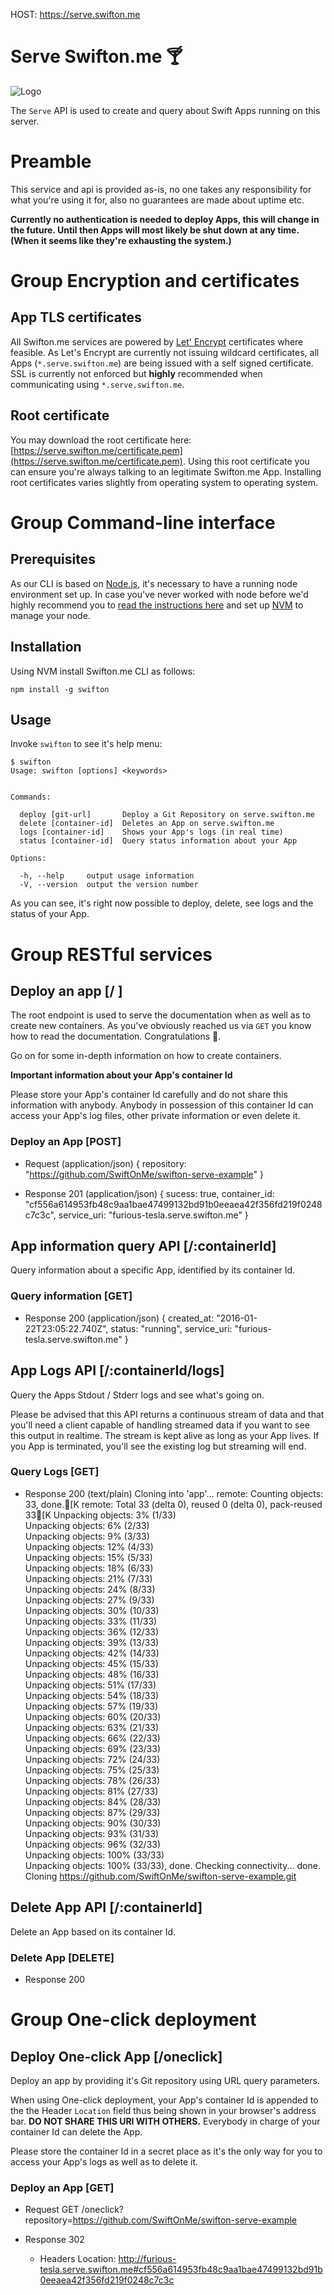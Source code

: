HOST: https://serve.swifton.me

# Serve Swifton.me 🍸

![Logo](/logo.png)

The `Serve` API is used to create and query about Swift Apps running on this server.

# Preamble

This service and api is provided as-is, no one takes any responsibility for what you're using it for, also no guarantees are made about uptime etc.

**Currently no authentication is needed to deploy Apps, this will change in the future. Until then Apps will most likely be shut down at any time. (When it seems like they're exhausting the system.)**

# Group Encryption and certificates

## App TLS certificates

All Swifton.me services are powered by [Let' Encrypt](letsencrypt.org) certificates where feasible. As Let's Encrypt are currently not issuing wildcard certificates, all Apps (`*.serve.swifton.me`) are being issued with a self signed certificate. SSL is currently not enforced but **highly** recommended when communicating using `*.serve.swifton.me`.

## Root certificate

You may download the root certificate here: [https://serve.swifton.me/certificate.pem](https://serve.swifton.me/certificate.pem). Using this root certificate you can ensure you're always talking to an legitimate Swifton.me App. Installing root certificates varies slightly from operating system to operating system.

# Group Command-line interface

## Prerequisites

As our CLI is based on [Node.js](https://nodejs.org), it's necessary to have a running node environment set up. In case you've never worked with node before we'd highly recommend you to [read the instructions here](https://github.com/creationix/nvm) and set up [NVM](https://github.com/creationix/nvm) to manage your node.

## Installation

Using NVM install Swifton.me CLI as follows:

```
npm install -g swifton
```

## Usage

Invoke `swifton` to see it's help menu:

```
$ swifton
Usage: swifton [options] <keywords>


Commands:

  deploy [git-url]       Deploy a Git Repository on serve.swifton.me
  delete [container-id]  Deletes an App on serve.swifton.me
  logs [container-id]    Shows your App's logs (in real time)
  status [container-id]  Query status information about your App

Options:

  -h, --help     output usage information
  -V, --version  output the version number
```

As you can see, it's right now possible to deploy, delete, see logs and the status of your App.

# Group RESTful services

## Deploy an app [/ ]

The root endpoint is used to serve the documentation when as well as to create new containers.
As you've obviously reached us via `GET` you know how to read the documentation. Congratulations 🎉.

Go on for some in-depth information on how to create containers.

**Important information about your App's container Id**

Please store your App's container Id carefully and do not share this information with anybody. Anybody in possession of this container Id can access your App's log files, other private information or even delete it.

### Deploy an App [POST]

+ Request (application/json)
{
  repository: "https://github.com/SwiftOnMe/swifton-serve-example"
}

+ Response 201 (application/json)
{
  sucess: true,
  container_id: "cf556a614953fb48c9aa1bae47499132bd91b0eeaea42f356fd219f0248c7c3c",
  service_uri: "furious-tesla.serve.swifton.me"
}

## App information query API [/:containerId]

Query information about a specific App, identified by its container Id.

### Query information [GET]

+ Response 200 (application/json)
{
  created_at: "2016-01-22T23:05:22.740Z",
  status: "running",
  service_uri: "furious-tesla.serve.swifton.me"
}

## App Logs API [/:containerId/logs]

Query the Apps Stdout / Stderr logs and see what's going on.

Please be advised that this API returns a continuous stream of data and that you'll need a client capable of handling streamed data if you want to see this output in realtime. The stream is kept alive as long as your App lives. If you App is terminated, you'll see the existing log but streaming will end.

### Query Logs [GET]

+ Response 200 (text/plain)
Cloning into 'app'...
remote: Counting objects: 33, done.[K
remote: Total 33 (delta 0), reused 0 (delta 0), pack-reused 33[K
Unpacking objects:   3% (1/33)   
Unpacking objects:   6% (2/33)   
Unpacking objects:   9% (3/33)   
Unpacking objects:  12% (4/33)   
Unpacking objects:  15% (5/33)   
Unpacking objects:  18% (6/33)   
Unpacking objects:  21% (7/33)   
Unpacking objects:  24% (8/33)   
Unpacking objects:  27% (9/33)   
Unpacking objects:  30% (10/33)   
Unpacking objects:  33% (11/33)   
Unpacking objects:  36% (12/33)   
Unpacking objects:  39% (13/33)   
Unpacking objects:  42% (14/33)   
Unpacking objects:  45% (15/33)   
Unpacking objects:  48% (16/33)   
Unpacking objects:  51% (17/33)   
Unpacking objects:  54% (18/33)   
Unpacking objects:  57% (19/33)   
Unpacking objects:  60% (20/33)   
Unpacking objects:  63% (21/33)   
Unpacking objects:  66% (22/33)   
Unpacking objects:  69% (23/33)   
Unpacking objects:  72% (24/33)   
Unpacking objects:  75% (25/33)   
Unpacking objects:  78% (26/33)   
Unpacking objects:  81% (27/33)   
Unpacking objects:  84% (28/33)   
Unpacking objects:  87% (29/33)   
Unpacking objects:  90% (30/33)   
Unpacking objects:  93% (31/33)   
Unpacking objects:  96% (32/33)   
Unpacking objects: 100% (33/33)   
Unpacking objects: 100% (33/33), done.
Checking connectivity... done.
Cloning https://github.com/SwiftOnMe/swifton-serve-example.git

## Delete App API [/:containerId]

Delete an App based on its container Id.

### Delete App [DELETE]

+ Response 200

# Group One-click deployment

## Deploy One-click App [/oneclick]

Deploy an app by providing it's Git repository using URL query parameters.

When using One-click deployment, your App's container Id is appended to the the Header `Location` field thus being shown in your browser's address bar. **DO NOT SHARE THIS URI WITH OTHERS.** Everybody in charge of your container Id can delete the App.

Please store the container Id in a secret place as it's the only way for you to access your App's logs as well as to delete it.

### Deploy an App [GET]

+ Request
  GET /oneclick?repository=https://github.com/SwiftOnMe/swifton-serve-example

+ Response 302
  + Headers
    Location: http://furious-tesla.serve.swifton.me#cf556a614953fb48c9aa1bae47499132bd91b0eeaea42f356fd219f0248c7c3c
